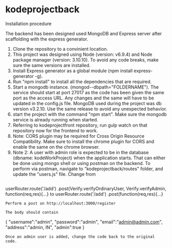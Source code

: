 # kodeprojectback

Installation procedure

The backend has been designed used MongoDB and Express server after scaffolding with the express generator. 
1. Clone the repository to a convinient location.
2. This project was designed using Node (version: v6.9.4) and Node package manager (version: 3.10.10). To avoid any code breaks, make sure the same versions are installed. 
2. Install Express generator as a global module (npm install express-generator -g).
3. Run "npm install" to install all the dependencies that are required.
4. Start a mongodb instance. (mongod--dbpath="FOLDERNAME"). The service should start at port 27017 as the code has been given the same port as the access URL. Any changes and the same will have to be updated in the config.js file. MongoDB used during the project was db version v3.2.10. Use the same release to avoid any unexpected behavior.
5. start the project with the command "npm start". Make sure the mongodb service is already running when started.
6. Referring to kodeprojectfront repository, run gulp watch on that repository now for the frontend to work.
7. Note: CORS plugin may be required for Cross Origin Resource Compatibility. Make sure to install the chrome plugin for CORS and enable the same on the chrome browser.
8. Note 2: A user with admin role is expected to be in the database (dbname: kodeWorkProject) when the application starts. That can either be done using mongo shell or using postman on the backend. To perform via postman, navigate to "kodeprojectback/routes" folder, and update the "users.js" file. Change from
   ``` 
userRouter.route('/add') 
.post(Verify.verifyOrdinaryUser, Verify.verifyAdmin, function(req,res){...} 
to 
userRouter.route('/add') 
.post(function(req,res){...}
```
Perform a post on http://localhost:3000/register
 
The body should contain
```
{
    "username":"admin",
    "password":"admin",
    "email":"admin@admin.com",
    "address":"admin, IN",
    "admin":true
}
```
Once an admin user is added, change the code back to the original code. 